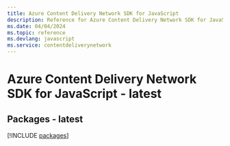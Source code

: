 ```yaml
---
title: Azure Content Delivery Network SDK for JavaScript
description: Reference for Azure Content Delivery Network SDK for JavaScript
ms.date: 04/04/2024
ms.topic: reference
ms.devlang: javascript
ms.service: contentdeliverynetwork
---
```

# Azure Content Delivery Network SDK for JavaScript - latest
## Packages - latest
[!INCLUDE [packages](content-delivery-network-index.md)]